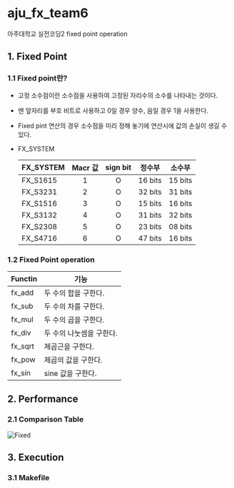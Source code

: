# aju_fx_team6
아주대학교 실전코딩2 fixed point operation

## 1. Fixed Point

### 1.1 Fixed point란?
* 고정 소수점이란 소수점을 사용하여 고정된 자리수의 소수를 나타내는 것이다.
* 맨 앞자리를 부호 비트로 사용하고 0일 경우 양수, 음일 경우 1을 사용한다.
* Fixed pint 연산의 경우 소수점을 미리 정해 놓기에 연산시에 값의 손실이 생길 수 있다.  
* FX_SYSTEM

    |FX_SYSTEM|Macr 값|sign bit|정수부|소수부|
    |---|:---:|:---:|---|---|
    |FX_S1615|1|O|16 bits|15 bits|
    |FX_S3231|2|O|32 bits|31 bits|
    |FX_S1516|3|O|15 bits|16 bits|
    |FX_S3132|4|O|31 bits|32 bits|
    |FX_S2308|5|O|23 bits|08 bits|
    |FX_S4716|6|O|47 bits|16 bits|

### 1.2 Fixed Point operation
|Functin|기능|
|---|---|
|fx_add|두 수의 합을 구한다.|
|fx_sub|두 수의 차를 구한다.|
|fx_mul|두 수의 곱을 구한다.|
|fx_div|두 수의 나눗셈을 구한다.|
|fx_sqrt|제곱근을 구한다.|
|fx_pow|제곱의 값을 구한다.|
|fx_sin|sine 값을 구한다.|

## 2. Performance

### 2.1 Comparison Table

![Fixed](/uploads/fcbc3f87562e43c35847f4b71e306746/Fixed.png)

## 3. Execution

### 3.1 Makefile